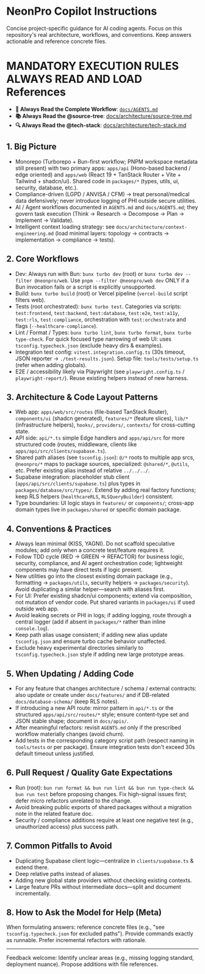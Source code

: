 # NeonPro Copilot Instructions

Concise project-specific guidance for AI coding agents. Focus on this repository's real architecture, workflows, and conventions. Keep answers actionable and reference concrete files.

# MANDATORY EXECUTION RULES ALWAYS READ AND LOAD References

- **🌟 Always Read the Complete Workflow**: [`docs/AGENTS.md`](../docs/AGENTS.md)
- **📚 Always Read the @source-tree**: [docs/architecture/source-tree.md](../docs/architecture/source-tree.md)
- **🔍 Always Read the @tech-stack**: [docs/architecture/tech-stack.md](../docs/architecture/tech-stack.md)

## 1. Big Picture
- Monorepo (Turborepo + Bun-first workflow; PNPM workspace metadata still present) with two primary apps: `apps/api` (Hono-based backend / edge oriented) and `apps/web` (React 19 + TanStack Router + Vite + Tailwind + shadcn/ui). Shared code in `packages/*` (types, utils, ui, security, database, etc.).
- Compliance-driven (LGPD / ANVISA / CFM) → treat personal/medical data defensively; never introduce logging of PHI outside secure utilities.
- AI / Agent workflows documented in `AGENTS.md` and `docs/AGENTS.md`; they govern task execution (Think → Research → Decompose → Plan → Implement → Validate).
- Intelligent context loading strategy: see `docs/architecture/context-engineering.md` (load minimal layers: topology → contracts → implementation → compliance → tests).

## 2. Core Workflows
- Dev: Always run with Bun: `bunx turbo dev` (root) or `bunx turbo dev --filter @neonpro/web`. Use `pnpm --filter @neonpro/web dev` ONLY if a Bun invocation fails or a script is explicitly unsupported.
- Build: `bunx turbo build` (root) or Vercel pipeline (`vercel-build` script filters web).
- Tests (root orchestrated): `bunx turbo test`. Categories via scripts: `test:frontend`, `test:backend`, `test:database`, `test:e2e`, `test:a11y`, `test:rls`, `test:compliance`, orchestration with `test:orchestrate` and flags (`--healthcare-compliance`).
- Lint / Format / Types: `bunx turbo lint`, `bunx turbo format`, `bunx turbo type-check`. For quick focused type narrowing of web UI: uses `tsconfig.typecheck.json` (exclude heavy dirs & examples).
- Integration test config: `vitest.integration.config.ts` (30s timeout, JSON reporter → `./test-results.json`). Setup file: `tools/tests/setup.ts` (refer when adding globals).
- E2E / accessibility likely via Playwright (see `playwright.config.ts` / `playwright-report/`). Reuse existing helpers instead of new harness.

## 3. Architecture & Code Layout Patterns
- Web app: `apps/web/src/routes` (file-based TanStack Router), `components/ui` (shadcn generated), `features/*` (feature slices), `lib/*` (infrastructure helpers), `hooks/`, `providers/`, `contexts/` for cross-cutting state.
- API side: `api/*.ts` simple Edge handlers and `apps/api/src` for more structured code (routes, middleware, clients like `apps/api/src/clients/supabase.ts`).
- Shared path aliases (see `tsconfig.json`): `@/*` roots to multiple app srcs, `@neonpro/*` maps to package sources, specialized: `@shared/*`, `@utils`, etc. Prefer existing alias instead of relative `../../../`.
- Supabase integration: placeholder stub client (`apps/api/src/clients/supabase.ts`) plus types in `packages/database/src/types/`. Extend by adding real factory functions; keep RLS helpers (`healthcareRLS`, `RLSQueryBuilder`) consistent.
- Type boundaries: UI logic stays in `features/` or `components/`; cross-app domain types live in `packages/shared` or specific domain package.

## 4. Conventions & Practices
- Always lean minimal (KISS, YAGNI). Do not scaffold speculative modules; add only when a concrete test/feature requires it.
- Follow TDD cycle (RED → GREEN → REFACTOR) for business logic, security, compliance, and AI agent orchestration code; lightweight components may have direct tests if logic present.
- New utilities go into the closest existing domain package (e.g., formatting → `packages/utils`, security helpers → `packages/security`). Avoid duplicating a similar helper—search with aliases first.
- For UI: Prefer existing shadcn/ui components; extend via composition, not mutation of vendor code. Put shared variants in `packages/ui` if used outside web app.
- Avoid leaking secrets or PHI in logs; if adding logging, route through a central logger (add if absent in `packages/*` rather than inline `console.log`).
- Keep path alias usage consistent; if adding new alias update `tsconfig.json` and ensure turbo cache behavior unaffected.
- Exclude heavy experimental directories similarly to `tsconfig.typecheck.json` style if adding new large prototype areas.

## 5. When Updating / Adding Code
- For any feature that changes architecture / schema / external contracts: also update or create under `docs/features/` and if DB-related `docs/database-schema/` (keep RLS notes).
- If introducing a new API route: mirror pattern in `api/*.ts` or the structured `apps/api/src/routes/*` style; ensure content-type set and JSON stable shape; document in `docs/apis/`.
- After meaningful refactors: revisit `AGENTS.md` only if the prescribed workflow materially changes (avoid churn).
- Add tests in the corresponding category script path (respect naming in `tools/tests` or per package). Ensure integration tests don't exceed 30s default timeout unless justified.

## 6. Pull Request / Quality Gate Expectations
- Run (root): `bun run format && bun run lint && bun run type-check && bun run test` before proposing changes. Fix high-signal issues first; defer micro refactors unrelated to the change.
- Avoid breaking public exports of shared packages without a migration note in the related feature doc.
- Security / compliance additions require at least one negative test (e.g., unauthorized access) plus success path.

## 7. Common Pitfalls to Avoid
- Duplicating Supabase client logic—centralize in `clients/supabase.ts` & extend there.
- Deep relative paths instead of aliases.
- Adding new global state providers without checking existing contexts.
- Large feature PRs without intermediate docs—split and document incrementally.

## 8. How to Ask the Model for Help (Meta)
When formulating answers: reference concrete files (e.g., "see `tsconfig.typecheck.json` for excluded paths"). Provide commands exactly as runnable. Prefer incremental refactors with rationale.

---
Feedback welcome: Identify unclear areas (e.g., missing logging standard, deployment nuance). Propose additions with file references.
